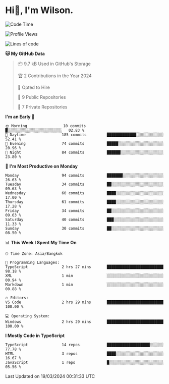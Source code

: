 # Hi👋, I'm Wilson.
<!--START_SECTION:waka-->
![Code Time](http://img.shields.io/badge/Code%20Time-1%2C218%20hrs%2029%20mins-blue)

![Profile Views](http://img.shields.io/badge/Profile%20Views-0-blue)

![Lines of code](https://img.shields.io/badge/From%20Hello%20World%20I%27ve%20Written-173.0%20thousand%20lines%20of%20code-blue)

**🐱 My GitHub Data** 

> 📦 9.7 kB Used in GitHub's Storage 
 > 
> 🏆 2 Contributions in the Year 2024
 > 
> 💼 Opted to Hire
 > 
> 📜 9 Public Repositories 
 > 
> 🔑 7 Private Repositories 
 > 
**I'm an Early 🐤** 

```text
🌞 Morning                10 commits          █░░░░░░░░░░░░░░░░░░░░░░░░   02.83 % 
🌆 Daytime                185 commits         █████████████░░░░░░░░░░░░   52.41 % 
🌃 Evening                74 commits          █████░░░░░░░░░░░░░░░░░░░░   20.96 % 
🌙 Night                  84 commits          ██████░░░░░░░░░░░░░░░░░░░   23.80 % 
```
📅 **I'm Most Productive on Monday** 

```text
Monday                   94 commits          ███████░░░░░░░░░░░░░░░░░░   26.63 % 
Tuesday                  34 commits          ██░░░░░░░░░░░░░░░░░░░░░░░   09.63 % 
Wednesday                60 commits          ████░░░░░░░░░░░░░░░░░░░░░   17.00 % 
Thursday                 61 commits          ████░░░░░░░░░░░░░░░░░░░░░   17.28 % 
Friday                   34 commits          ██░░░░░░░░░░░░░░░░░░░░░░░   09.63 % 
Saturday                 40 commits          ███░░░░░░░░░░░░░░░░░░░░░░   11.33 % 
Sunday                   30 commits          ██░░░░░░░░░░░░░░░░░░░░░░░   08.50 % 
```


📊 **This Week I Spent My Time On** 

```text
🕑︎ Time Zone: Asia/Bangkok

💬 Programming Languages: 
TypeScript               2 hrs 27 mins       █████████████████████████   98.18 % 
XML                      1 min               ░░░░░░░░░░░░░░░░░░░░░░░░░   00.94 % 
Markdown                 1 min               ░░░░░░░░░░░░░░░░░░░░░░░░░   00.88 % 

🔥 Editors: 
VS Code                  2 hrs 29 mins       █████████████████████████   100.00 % 

💻 Operating System: 
Windows                  2 hrs 29 mins       █████████████████████████   100.00 % 
```

**I Mostly Code in TypeScript** 

```text
TypeScript               14 repos            ███████████████████░░░░░░   77.78 % 
HTML                     3 repos             ████░░░░░░░░░░░░░░░░░░░░░   16.67 % 
JavaScript               1 repo              █░░░░░░░░░░░░░░░░░░░░░░░░   05.56 % 
```




 Last Updated on 19/03/2024 00:31:33 UTC
<!--END_SECTION:waka-->
